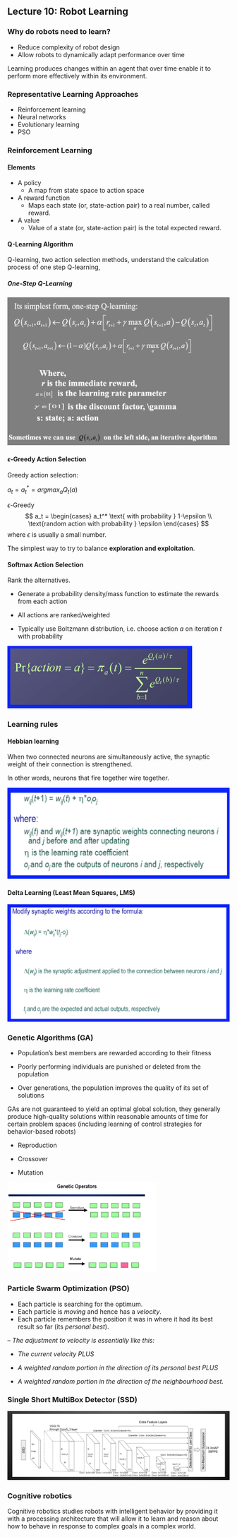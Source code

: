 ## Lecture 10: Robot Learning

### Why do robots need to learn?

- Reduce complexity of robot design
- Allow robots to dynamically adapt performance over time

Learning produces changes within an agent that over time enable it to perform more effectively within its environment.





### Representative Learning Approaches

- Reinforcement learning
- Neural networks
- Evolutionary learning
- PSO



### Reinforcement Learning

#### Elements

- A policy
  - A map from state space to action space
- A reward function
  - Maps each state (or, state-action pair) to a real number, called reward.
- A value
  - Value of a state (or, state-action pair) is the total expected reward.



#### Q-Learning Algorithm

Q-learning, two action selection methods, understand the calculation process of one step Q-learning, 

##### One-Step Q-Learning

<img src="figures/10-q.png" alt="image-20200130224459169" style="zoom:50%;" />





#### $\epsilon$-Greedy Action Selection

Greedy action selection:

$a_t = a_t^* = argmax_{a} Q_t(a)$

$\epsilon$-Greedy
$$
a_t = 
\begin{cases}
a_t^* \text{ with probability } 1-\epsilon \\
\text{random action with probability } \epsilon
\end{cases}
$$
where $\epsilon$ is usually a small number.

The simplest way to try to balance **exploration and exploitation**.



#### Softmax Action Selection

Rank the alternatives.

- Generate a probability density/mass function to estimate the rewards from each action

- All actions are ranked/weighted

- Typically use Boltzmann distribution, i.e. choose action *a* on iteration *t* with probability

<img src="figures/10-softmax.png" alt="image-20200130225128678" style="zoom:50%;" />







### Learning rules

#### Hebbian learning

When two connected neurons are simultaneously active, the synaptic weight of their connection is strengthened.

In other words, neurons that fire together wire together.

<img src="figures/10-hebbian.png" alt="image-20200130230028488" style="zoom:50%;" />



#### Delta Learning (Least Mean Squares, LMS)

<img src="figures/10-delta.png" alt="image-20200130230004801" style="zoom:50%;" />



### Genetic Algorithms (GA)

- Population’s best members are rewarded according to their fitness
- Poorly performing individuals are punished or deleted from the population

- Over generations, the population improves the quality of its set of solutions

GAs are not guaranteed to yield an optimal global solution, they generally produce high-quality solutions within reasonable amounts of time for certain problem spaces (including learning of control strategies for behavior-based robots)

- Reproduction

- Crossover 
- Mutation

<img src="figures/10-genetic.png" alt="image-20200130233202307" style="zoom:33%;" />







### Particle Swarm Optimization (PSO)

- Each particle is searching for the optimum.
- Each particle is *moving* and hence has a *velocity*.
- Each particle remembers the position it was in where it had its best result so far (its *personal best*).





– *The adjustment to velocity is essentially like this:*

- *The current velocity PLUS*

- *A weighted random portion in the direction of its personal best PLUS*

- *A weighted random portion in the direction of the neighbourhood best.*



### Single Short MultiBox Detector (SSD)

<img src="figures/10-ssd.png" alt="image-20200130233737962" style="zoom:50%;" />



### Cognitive robotics

Cognitive robotics studies robots with intelligent behavior by providing it with a processing architecture that will allow it to learn and reason about how to behave in response to complex goals in a complex world.